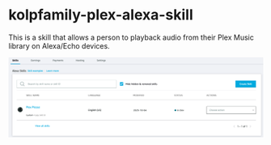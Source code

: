 # kolpfamily-plex-alexa-skill

This is a skill that allows a person to playback audio from their Plex Music library on Alexa/Echo devices.

![Alexa Skills Dashboard](assets/alexa_developer_console_main_screen.png)